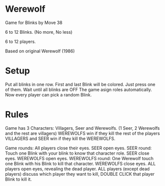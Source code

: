# Werewolf

Game for Blinks by Move 38

6 to 12 Blinks. (No more, No less)

6 to 12 players.

Based on original Werewolf (1986)

# Setup

Put all blinks in one row.
First and last Blink will be colored. Just press one of them.
Wait until all blinks are OFF
The game asign roles automatically.
Now every player can pick a random Blink.

# Rules

Game has 3 Characters: Villagers, Seer and Werewolfs. (1 Seer, 2 Werewolfs and the rest are villagers)
WEREWOLFS win if they kill the rest of the players
VILLAGERS and SEER win if they kill the WEREWOLFS.

Game rounds:
All players close their eyes.
SEER open eyes.
SEER round: Touch one Blink with your blink to know that character role.
SEER close eyes.
WEREWOLFS open eyes.
WEREWOLFS round: One Werewolf touch one Blink with his Blink to kill that character.
WEREWOLFS close eyes.
ALL players open eyes, revealing the dead player.
ALL players (except dead players) discuss which player they want to kill, DOUBLE CLICK that player Blink to kill it.
